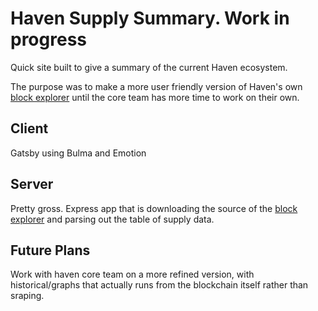 # Haven Supply Summary. Work in progress


Quick site built to give a summary of the current Haven ecosystem.

The purpose was to make a more user friendly version of Haven's own <a href="https://explorer.havenprotocol.org/supply">block explorer</a> until the core team has more time to work on their own.

## Client
Gatsby using Bulma and Emotion

## Server
Pretty gross. Express app that is downloading the source of the <a href="https://explorer.havenprotocol.org/supply">block explorer</a> and parsing out the table of supply data.

## Future Plans
Work with haven core team on a more refined version, with historical/graphs that actually runs from the blockchain itself rather than sraping.

